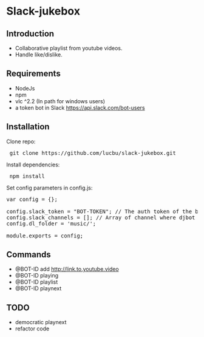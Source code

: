 # Slack-jukebox

## Introduction
* Collaborative playlist from youtube videos.
* Handle like/dislike.

## Requirements
* NodeJs
* npm
* vlc ^2.2 (In path for windows users)
* a token bot in Slack https://api.slack.com/bot-users

## Installation
Clone repo:
<pre>
 git clone https://github.com/lucbu/slack-jukebox.git
</pre>

Install dependencies:
<pre>
 npm install
</pre>

Set config parameters in config.js:
<pre>
var config = {};

config.slack_token = "BOT-TOKEN"; // The auth token of the bot
config.slack_channels = []; // Array of channel where djbot is present and where he can handle answers
config.dl_folder = 'music/';

module.exports = config;
</pre>

## Commands
* @BOT-ID add http://link.to.youtube.video
* @BOT-ID playing
* @BOT-ID playlist
* @BOT-ID playnext

## TODO
* democratic playnext
* refactor code
